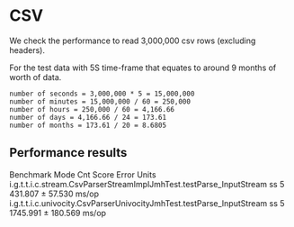 # CSV
We check the performance to read 3,000,000 csv rows (excluding headers).

For the test data with 5S time-frame that equates to around 9 months of worth of data.
```
number of seconds = 3,000,000 * 5 = 15,000,000
number of minutes = 15,000,000 / 60 = 250,000
number of hours = 250,000 / 60 = 4,166.66
number of days = 4,166.66 / 24 = 173.61
number of months = 173.61 / 20 = 8.6805
```

## Performance results

Benchmark                                                              Mode  Cnt     Score     Error  Units
i.g.t.t.i.c.stream.CsvParserStreamImplJmhTest.testParse_InputStream      ss    5   431.807 ±  57.530  ms/op
i.g.t.t.i.c.univocity.CsvParserUnivocityJmhTest.testParse_InputStream    ss    5  1745.991 ± 180.569  ms/op
